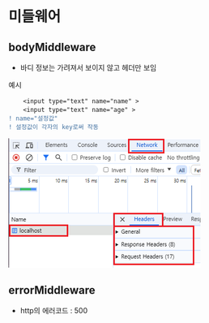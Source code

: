 # 미들웨어

## bodyMiddleware

-  바디 정보는 가려져서 보이지 않고 헤더만 보임

예시

```diff
    <input type="text" name="name" >
    <input type="text" name="age" >
! name="설정값"
! 설정값이 각자의 key로써 작동
```

![](./md_image/2024-12-03-11-52-28.png)


## errorMiddleware
- http의 에러코드 : 500